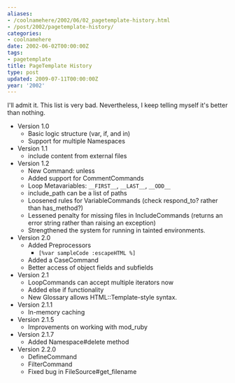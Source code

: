 ```yaml
---
aliases:
- /coolnamehere/2002/06/02_pagetemplate-history.html
- /post/2002/pagetemplate-history/
categories:
- coolnamehere
date: 2002-06-02T00:00:00Z
tags:
- pagetemplate
title: PageTemplate History
type: post
updated: 2009-07-11T00:00:00Z
year: '2002'
---
```


I'll admit it. This list is very bad. Nevertheless, I keep telling myself it's better than nothing.
<!--more-->

* Version 1.0
    * Basic logic structure (var, if, and in)
    * Support for multiple Namespaces
* Version 1.1
    * include content from external files
* Version 1.2
    * New Command: unless
    * Added support for CommentCommands
    * Loop Metavariables: `__FIRST__`, `__LAST__`, `__ODD__`
    * include_path can be a list of paths
    * Loosened rules for VariableCommands (check respond_to? rather than has_method?)
    * Lessened penalty for missing files in IncludeCommands (returns an error string rather than raising an exception)
    * Strengthened the system for running in tainted environments.
* Version 2.0
    * Added Preprocessors
        * `[%var sampleCode :escapeHTML %]`
    * Added a CaseCommand
    * Better access of object fields and subfields
* Version 2.1
    * LoopCommands can accept multiple iterators now
    * Added else if functionality
    * New Glossary allows HTML::Template-style syntax.
* Version 2.1.1
    * In-memory caching
* Version 2.1.5
    * Improvements on working with mod_ruby
* Version 2.1.7
    * Added Namespace#delete method
* Version 2.2.0
    * DefineCommand
    * FilterCommand
    * Fixed bug in FileSource#get_filename


